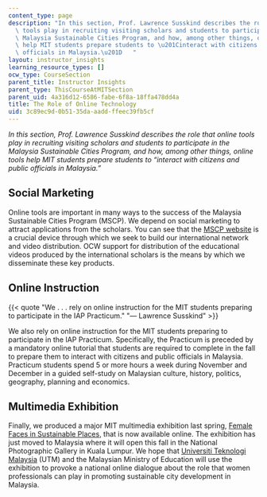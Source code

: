 ```yaml
---
content_type: page
description: "In this section, Prof. Lawrence Susskind describes the role that online\
  \ tools play in recruiting visiting scholars and students to participate in the\
  \ Malaysia Sustainable Cities Program, and how, among other things, online tools\
  \ help MIT students prepare students to \u201Cinteract with citizens and public\
  \ officials in Malaysia.\u201D   "
layout: instructor_insights
learning_resource_types: []
ocw_type: CourseSection
parent_title: Instructor Insights
parent_type: ThisCourseAtMITSection
parent_uid: 4a316d12-6586-fabe-6f8a-18ffa478dd4a
title: The Role of Online Technology
uid: 3c89ec9d-0b51-35da-aadd-ffeec39fb5cf
---
```


_In this section, Prof. Lawrence Susskind describes the role that online tools play in recruiting visiting scholars and students to participate in the Malaysia Sustainable Cities Program, and how, among other things, online tools help MIT students prepare students to “interact with citizens and public officials in Malaysia.”_

Social Marketing
----------------

Online tools are important in many ways to the success of the Malaysia Sustainable Cities Program (MSCP). We depend on social marketing to attract applications from the scholars. You can see that the [MSCP website](http://malaysiacities.mit.edu/) is a crucial device through which we seek to build our international network and video distribution. OCW support for distribution of the educational videos produced by the international scholars is the means by which we disseminate these key products.

Online Instruction
------------------

{{< quote "We . . . rely on online instruction for the MIT students preparing to participate in the IAP Practicum." "— Lawrence Susskind" >}}

We also rely on online instruction for the MIT students preparing to participate in the IAP Practicum. Specifically, the Practicum is preceded by a mandatory online tutorial that students are required to complete in the fall to prepare them to interact with citizens and public officials in Malaysia. Practicum students spend 5 or more hours a week during November and December in a guided self-study on Malaysian culture, history, politics, geography, planning and economics.

Multimedia Exhibition
---------------------

Finally, we produced a major MIT multimedia exhibition last spring, [Female Faces in Sustainable Places](http://web.mit.edu/femalefaces/), that is now available online. The exhibition has just moved to Malaysia where it will open this fall in the National Photographic Gallery in Kuala Lumpur. We hope that [Universiti Teknologi Malaysia](http://www.utm.my/) (UTM) and the Malaysian Ministry of Education will use the exhibition to provoke a national online dialogue about the role that women professionals can play in promoting sustainable city development in Malaysia.
